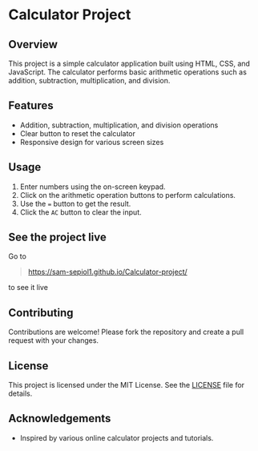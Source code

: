 # Calculator Project

## Overview
This project is a simple calculator application built using HTML, CSS, and JavaScript. The calculator performs basic arithmetic operations such as addition, subtraction, multiplication, and division.

## Features
- Addition, subtraction, multiplication, and division operations
- Clear button to reset the calculator
- Responsive design for various screen sizes

## Usage
1. Enter numbers using the on-screen keypad.
2. Click on the arithmetic operation buttons to perform calculations.
3. Use the `=` button to get the result.
4. Click the `AC` button to clear the input.

## See the project live

Go to 

> https://sam-sepiol1.github.io/Calculator-project/

to see it live

## Contributing
Contributions are welcome! Please fork the repository and create a pull request with your changes.

## License
This project is licensed under the MIT License. See the [LICENSE](LICENSE) file for details.

## Acknowledgements
- Inspired by various online calculator projects and tutorials.
